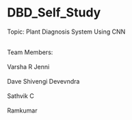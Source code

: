 # DBD_Self_Study
Topic: Plant Diagnosis System Using CNN <br></br>

Team Members: <br></br>
Varsha R Jenni<br></br>
Dave Shivengi Devevndra<br></br>
Sathvik C<br></br>
Ramkumar<br></br>
